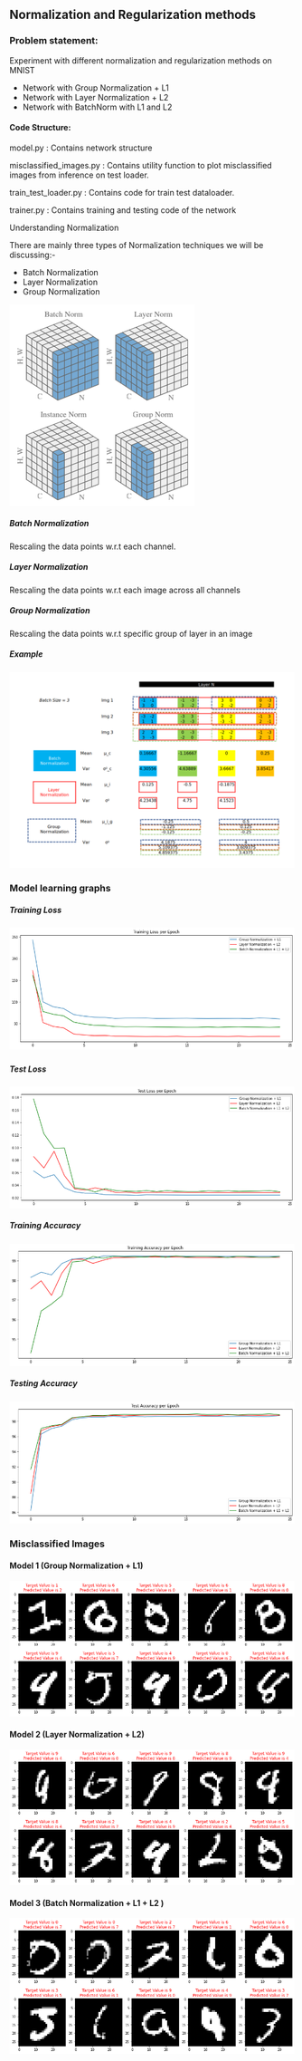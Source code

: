 ## Normalization and Regularization methods



### Problem statement:

Experiment with different normalization and regularization methods on MNIST

- Network with Group Normalization + L1
- Network with Layer Normalization + L2
- Network with BatchNorm with L1 and L2



#### Code Structure:

model.py : Contains network structure

misclassified_images.py : Contains utility function to plot misclassified images from inference on test loader.

train_test_loader.py : Contains code for train test dataloader.

trainer.py : Contains training and testing code of the network



Understanding Normalization

There are mainly three types of Normalization techniques we will be discussing:-

- Batch Normalization
- Layer Normalization
- Group Normalization

![norms_methods](pics/norms.png)

##### Batch Normalization

Rescaling the data points w.r.t each channel. 

##### Layer Normalization

Rescaling the data points w.r.t each image across all channels

##### Group Normalization

Rescaling the data points w.r.t specific group of layer in an image



##### Example

![exls_result](pics/excel_result.png)

### Model learning graphs



##### Training Loss

##### ![train_loss](pics/train_loss.png)

##### Test Loss

![test_loss](pics/test_loss.png)



##### Training Accuracy



![train_acc](pics/train_acc.png)



##### Testing Accuracy

![test_acc](pics/test_acc.png)



### Misclassified Images



#### Model 1 (Group Normalization + L1)

![grp_nrm_img](pics/grp_nrm_img.png)

#### Model 2 (Layer Normalization + L2)



![layer_norm_img](pics/layer_norm_img.png)

#### Model 3 (Batch Normalization + L1 + L2 )



![batch_norm_img](pics/batch_norm_img.png)
